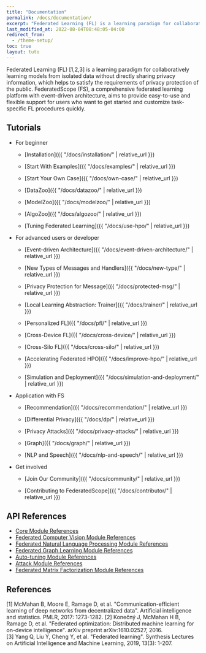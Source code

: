 ```yaml
---
title: "Documentation"
permalink: /docs/documentation/
excerpt: "Federated Learning (FL) is a learning paradigm for collaboratively learning models from isolated data without directly sharing privacy information, which helps to satisfy the requirements of privacy protection of the public."
last_modified_at: 2022-08-04T08:48:05-04:00
redirect_from:
  - /theme-setup/
toc: true
layout: tuto
---
```


Federated Learning (FL) [1,2,3] is a learning paradigm for collaboratively learning models from isolated data without directly sharing privacy information, which helps to satisfy the requirements of privacy protection of the public. FederatedScope (FS), a comprehensive federated learning platform with event-driven architecture, aims to provide easy-to-use and flexible support for users who want to get started and customize task-specific FL procedures quickly.

## Tutorials

* For beginner

  * [Installation]({{ "/docs/installation/" | relative_url }})

  * [Start With Examples]({{ "/docs/examples/" | relative_url }})

  * [Start Your Own Case]({{ "/docs/own-case/" | relative_url }})

  * [DataZoo]({{ "/docs/datazoo/" | relative_url }})

  * [ModelZoo]({{ "/docs/modelzoo/" | relative_url }})

  * [AlgoZoo]({{ "/docs/algozoo/" | relative_url }})

  * [Tuning Federated Learning]({{ "/docs/use-hpo/" | relative_url }})

* For advanced users or developer
  * [Event-driven Architecture]({{ "/docs/event-driven-architecture/" | relative_url }})

  * [New Types of Messages and Handlers]({{ "/docs/new-type/" | relative_url }})

  * [Privacy Protection for Message]({{ "/docs/protected-msg/" | relative_url }})

  * [Local Learning Abstraction: Trainer]({{ "/docs/trainer/" | relative_url }})

  * [Personalized FL]({{ "/docs/pfl/" | relative_url }})

  * [Cross-Device FL]({{ "/docs/cross-device/" | relative_url }})

  * [Cross-Silo FL]({{ "/docs/cross-silo/" | relative_url }})

  * [Accelerating Federated HPO]({{ "/docs/improve-hpo/" | relative_url }})

  * [Simulation and Deployment]({{ "/docs/simulation-and-deployment/" | relative_url }})

* Application with FS
  * [Recommendation]({{ "/docs/recommendation/" | relative_url }})

  * [Differential Privacy]({{ "/docs/dp/" | relative_url }})

  * [Privacy Attacks]({{ "/docs/privacy-attacks/" | relative_url }})

  * [Graph]({{ "/docs/graph/" | relative_url }})

  * [NLP and Speech]({{ "/docs/nlp-and-speech/" | relative_url }})

* Get involved
  * [Join Our Community]({{ "/docs/community/" | relative_url }})

  * [Contributing to FederatedScope]({{ "/docs/contributor/" | relative_url }})


## API References

- [Core Module References](https://federatedscope.io/refs/core.html)
- [Federated Computer Vision Module References](https://federatedscope.io/refs/cv.html)
- [Federated Natural Language Processing Module References](https://federatedscope.io/refs/nlp.html)
- [Federated Graph Learning Module References](https://federatedscope.io/refs/gfl.html)
- [Auto-tuning Module References](https://federatedscope.io/refs/autotune.html)
- [Attack Module References](https://federatedscope.io/refs/attack.html)
- [Federated Matrix Factorization Module References](https://federatedscope.io/refs/mf.html)

## References

[1] McMahan B, Moore E, Ramage D, et al. "Communication-efficient learning of deep networks from decentralized data". Artificial intelligence and statistics. PMLR, 2017: 1273-1282. 
[2] Konečný J, McMahan H B, Ramage D, et al. "Federated optimization: Distributed machine learning for on-device intelligence". arXiv preprint arXiv:1610.02527, 2016.  
[3] Yang Q, Liu Y, Cheng Y, et al. "Federated learning". Synthesis Lectures on Artificial Intelligence and Machine Learning, 2019, 13(3): 1-207.  
